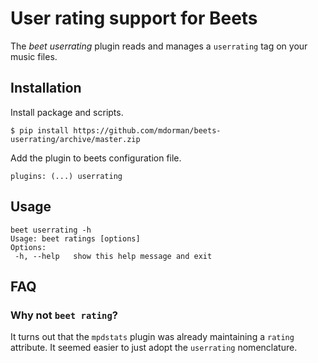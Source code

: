 # User rating support for Beets

The *beet userrating* plugin reads and manages a `userrating` tag on
your music files.

## Installation

Install package and scripts.

    $ pip install https://github.com/mdorman/beets-userrating/archive/master.zip

Add the plugin to beets configuration file.

```
plugins: (...) userrating
```

## Usage

    beet userrating -h
    Usage: beet ratings [options]
    Options:
     -h, --help   show this help message and exit

## FAQ

### Why not `beet rating`?

It turns out that the `mpdstats` plugin was already maintaining a
`rating` attribute.  It seemed easier to just adopt the `userrating`
nomenclature.
